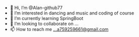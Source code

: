 - 👋 Hi, I’m @Alan-github77
- 👀 I’m interested in dancing and music and coding of course
- 🌱 I’m currently learning SpringBoot
- 💞️ I’m looking to collaborate on ...
- 📫 How to reach me ...a759259661@gmail.com

<!---
Alan-github77/Alan-github77 is a ✨ special ✨ repository because its `README.md` (this file) appears on your GitHub profile.
You can click the Preview link to take a look at your changes.
--->
